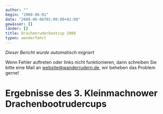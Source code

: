 ```yaml
---
author: ""
begin: "2008-06-01"
date: "2008-06-06T01:00:00+02:00"
gewässer: []
länder: []
title: Drachenruderbootcup 2008
typen: wanderfahrt
---
```



*Dieser Bericht wurde automatisch migriert*

Wenn Fehler auftreten oder links nicht funktionieren, dann schreiben Sie bitte eine Mail an website@wanderrudern.de, wir beheben das Problem gerne!



# Ergebnisse des 3. Kleinmachnower Drachenbootrudercups


